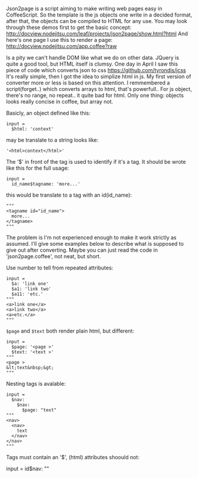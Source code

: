 
Json2page is a script aiming to make writing web pages easy in CoffeeScript.
So the template is the js objects one write in a decided format,
after that, the objects can be compiled to HTML for any use.
You may look through these demos first to get the basic concept:
http://docview.nodejitsu.com/leaf/projects/json2page/show.html?html
And here's one page I use this to render a page:
http://docview.nodejitsu.com/app.coffee?raw

Is a pity we can't handle DOM like what we do on other data.
JQuery is quite a good tool, but HTML itself is clumsy.
One day in April I saw this piece of code which converts json to css
https://github.com/tyrondis/jcss
It's really simple, then I got the idea to simplize html in js.
My first version of converter more or less is based on this attention.
I remmembered a script(forget..) which converts arrays to html, that's powerfull..
For js object, there's no range, no repeat.. it quite bad for html.
Only one thing: objects looks really concise in coffee, but array not.

Basicly, an object defined like this:

    input =
      $html: 'context'

may be translate to a string looks like:

    '<html>context</html>'

The '$' in front of the tag is used to identify if it's a tag.
It should be wrote like this for the full usage:

    input =
      id_name$tagname: 'more...'

this would be translate to a tag with an id(id_name):

    """
    <tagname id="id_name">
      more...
    </tagname>
    """

The problem is I'm not experienced enough to make it work strictly as assumed.
I'll give some examples below to describe what is supposed to give out after converting.
Maybe you can just read the code in 'json2page.coffee', not neat, but short.

Use number to tell from repeated attributes:

    input =
      $a: 'link one'
      $a1: 'link two'
      $a11: 'etc.'
    """
    <a>link one</a>
    <a>link two</a>
    <a>etc.</a>
    """
`$page` and `$text` both render plain html, but different:

    input =
      $page: '<page >'
      $text: '<text >'
    """
    <page >
    &lt;text&nbsp;&gt;
    """

Nesting tags is avalable:

    input =
      $nav:
        $nav:
          $page: "text"
    """
    <nav>
      <nav>
        text
      </nav>
    </nav>
    """

Tags must contain an '$', (html) attributes shoould not:

   input =
     id$nav:
       ""